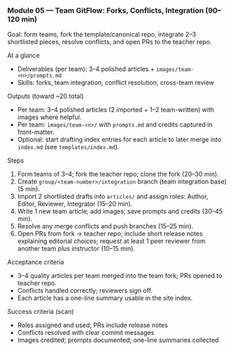 ### Module 05 — Team GitFlow: Forks, Conflicts, Integration (90–120 min)

Goal: form teams, fork the template/canonical repo, integrate 2–3 shortlisted pieces, resolve conflicts, and open PRs to the teacher repo.

At a glance
- Deliverables (per team): 3–4 polished articles + `images/team-<n>/prompts.md`
- Skills: forks, team integration, conflict resolution, cross-team review

Outputs (toward ~20 total)
- Per team: 3–4 polished articles (2 imported + 1–2 team-written) with images where helpful.
- Per team: `images/team-<n>/` with `prompts.md` and credits captured in front-matter.
- Optional: start drafting index entries for each article to later merge into `index.md` (see `templates/index.md`).

Steps
1) Form teams of 3–4; fork the teacher repo; clone the fork (20–30 min).
2) Create `group/<team-number>/integration` branch (team integration base) (5 min).
3) Import 2 shortlisted drafts into `articles/` and assign roles: Author, Editor, Reviewer, Integrator (15–20 min).
4) Write 1 new team article; add images; save prompts and credits (30–45 min).
5) Resolve any merge conflicts and push branches (15–25 min).
6) Open PRs from fork → teacher repo; include short release notes explaining editorial choices; request at least 1 peer reviewer from another team plus instructor (10–15 min).

Acceptance criteria
- 3–4 quality articles per team merged into the team fork; PRs opened to teacher repo.
- Conflicts handled correctly; reviewers sign off.
- Each article has a one-line summary usable in the site index.

Success criteria (scan)
- Roles assigned and used; PRs include release notes
- Conflicts resolved with clear commit messages
- Images credited; prompts documented; one-line summaries collected
